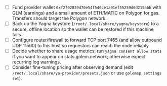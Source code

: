 - [ ] Fund provider wallet `0xf2f02839d70e54f546ce1a91ef55259d6d215abb` with GLM (earnings) and a small amount of ETH/MATIC on Polygon for gas. Transfers should target the Polygon network.
- [ ] Back up the Yagna keystore (`/root/.local/share/yagna/keystore`) to a secure, offline location so the wallet can be restored if this machine fails.
- [ ] Configure router/firewall to forward TCP port 7465 (and allow outbound UDP 11500) to this host so requestors can reach the node reliably.
- [ ] Decide whether to share usage metrics: run `yagna consent allow stats` if you want to appear on stats.golem.network; otherwise expect recurring log warnings.
- [ ] Consider fine-tuning pricing after observing demand (edit `/root/.local/share/ya-provider/presets.json` or use `golemsp settings set`).
